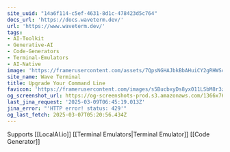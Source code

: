 ```yaml
---
site_uuid: "14a6f114-c5ef-4631-8d1c-478423d5c764"
docs_url: 'https://docs.waveterm.dev/'
url: 'https://www.waveterm.dev/'
tags:
- AI-Toolkit
- Generative-AI
- Code-Generators
- Terminal-Emulators
- AI-Native
image: 'https://framerusercontent.com/assets/7QpsNGHAJbkBbAHuiCY2gRHWSc.png'
site_name: Wave Terminal
title: Upgrade Your Command Line
favicon: 'https://framerusercontent.com/images/s5BucbxyDs8yx011LSbM8r3zSQ.png'
og_screenshot_url: https://og-screenshots-prod.s3.amazonaws.com/1366x768/80/false/5f6518998915fa1b46a98f398d9080d2cb9e451778c73790c45d0263541609b7.jpeg
last_jina_request: '2025-03-09T06:45:19.013Z'
jina_error: "'HTTP error! status: 429'"
og_last_fetch: 2025-03-07T05:20:56.434Z
---
```

Supports [[LocalAI.io]]
[[Terminal Emulators|Terminal Emulator]]
[[Code Generator]]
